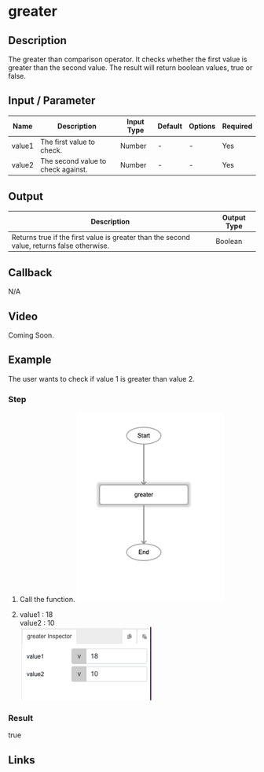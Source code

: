 # greater

## Description

The greater than comparison operator. It checks whether the first value is greater than the second value. The result will return boolean values, true or false.

## Input / Parameter

| Name | Description | Input Type | Default | Options | Required |
| ------ | ------ | ------ | ------ | ------ | ------ |
| value1 | The first value to check. | Number | - | - | Yes |
| value2 | The second value to check against. | Number | - | - | Yes |

## Output

| Description | Output Type |
| ------ | ------ |
| Returns true if the first value is greater than the second value, returns false otherwise. | Boolean |

## Callback

N/A

## Video

Coming Soon.

<!-- Format: [![Video]({image-path}?raw=true)]({url-link}) -->

## Example

The user wants to check if value 1 is greater than value 2.

### Step

1. Call the function.
    ![](./greater-step-1.png?raw=true)


2. 
   value1 : 18<br />
   value2 : 10<br />
    ![](./greater-step-2.png?raw=true)


### Result

true


## Links